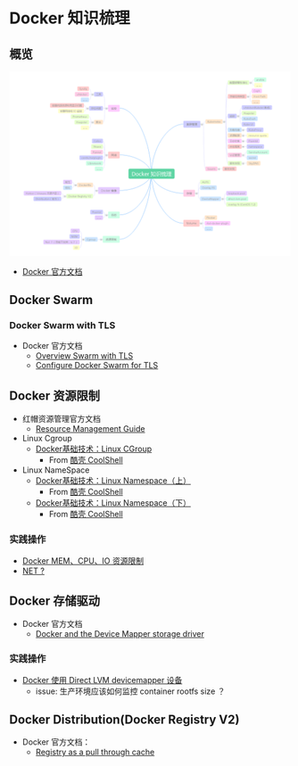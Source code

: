 # Docker 知识梳理

## 概览

![Docker Overview](images/Overview.png)

* [Docker 官方文档](https://docs.docker.com/)

## Docker Swarm

### Docker Swarm with TLS

* Docker 官方文档
    * [Overview Swarm with TLS](https://docs.docker.com/swarm/secure-swarm-tls/)
    * [Configure Docker Swarm for TLS](https://docs.docker.com/swarm/configure-tls/)

## Docker 资源限制

* 红帽资源管理官方文档
    * [Resource Management Guide](https://access.redhat.com/documentation/en-US/Red_Hat_Enterprise_Linux/7/html/Resource_Management_Guide/index.html)
* Linux Cgroup
    * [Docker基础技术：Linux CGroup](http://coolshell.cn/articles/17049.html)
        * From [酷壳 CoolShell](http://coolshell.cn)
* Linux NameSpace
    * [Docker基础技术：Linux Namespace（上）](http://coolshell.cn/articles/17010.html)
        * From [酷壳 CoolShell](http://coolshell.cn)
    * [Docker基础技术：Linux Namespace（下）](http://coolshell.cn/articles/17029.html)
        * From [酷壳 CoolShell](http://coolshell.cn)

### 实践操作

* [Docker MEM、CPU、IO 资源限制](resource-limit.md)
* [NET ?]()

## Docker 存储驱动

* Docker 官方文档
    * [Docker and the Device Mapper storage driver](https://docs.docker.com/engine/userguide/storagedriver/device-mapper-driver/)

### 实践操作

* [Docker 使用 Direct LVM devicemapper 设备](direct-lvm-devicemapper.md)
    * issue: 生产环境应该如何监控 container rootfs size ？

## Docker Distribution(Docker Registry V2)

* Docker 官方文档：
    * [Registry as a pull through cache](https://github.com/docker/distribution/blob/master/docs/mirror.md)
